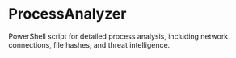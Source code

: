 # ProcessAnalyzer
PowerShell script for detailed process analysis, including network connections, file hashes, and threat intelligence.
